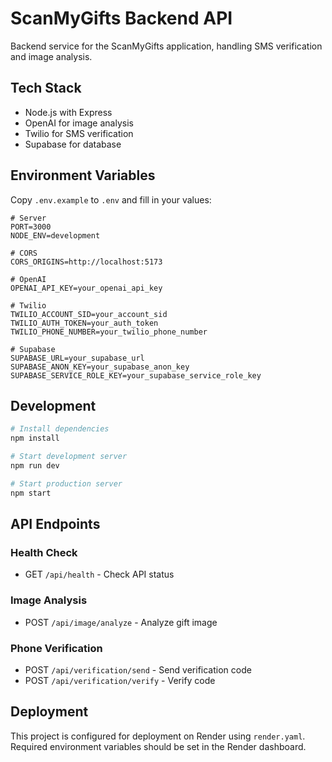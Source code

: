 # ScanMyGifts Backend API

Backend service for the ScanMyGifts application, handling SMS verification and image analysis.

## Tech Stack

- Node.js with Express
- OpenAI for image analysis
- Twilio for SMS verification
- Supabase for database

## Environment Variables

Copy `.env.example` to `.env` and fill in your values:

```env
# Server
PORT=3000
NODE_ENV=development

# CORS
CORS_ORIGINS=http://localhost:5173

# OpenAI
OPENAI_API_KEY=your_openai_api_key

# Twilio
TWILIO_ACCOUNT_SID=your_account_sid
TWILIO_AUTH_TOKEN=your_auth_token
TWILIO_PHONE_NUMBER=your_twilio_phone_number

# Supabase
SUPABASE_URL=your_supabase_url
SUPABASE_ANON_KEY=your_supabase_anon_key
SUPABASE_SERVICE_ROLE_KEY=your_supabase_service_role_key
```

## Development

```bash
# Install dependencies
npm install

# Start development server
npm run dev

# Start production server
npm start
```

## API Endpoints

### Health Check
- GET `/api/health` - Check API status

### Image Analysis
- POST `/api/image/analyze` - Analyze gift image

### Phone Verification
- POST `/api/verification/send` - Send verification code
- POST `/api/verification/verify` - Verify code

## Deployment

This project is configured for deployment on Render using `render.yaml`. Required environment variables should be set in the Render dashboard.
